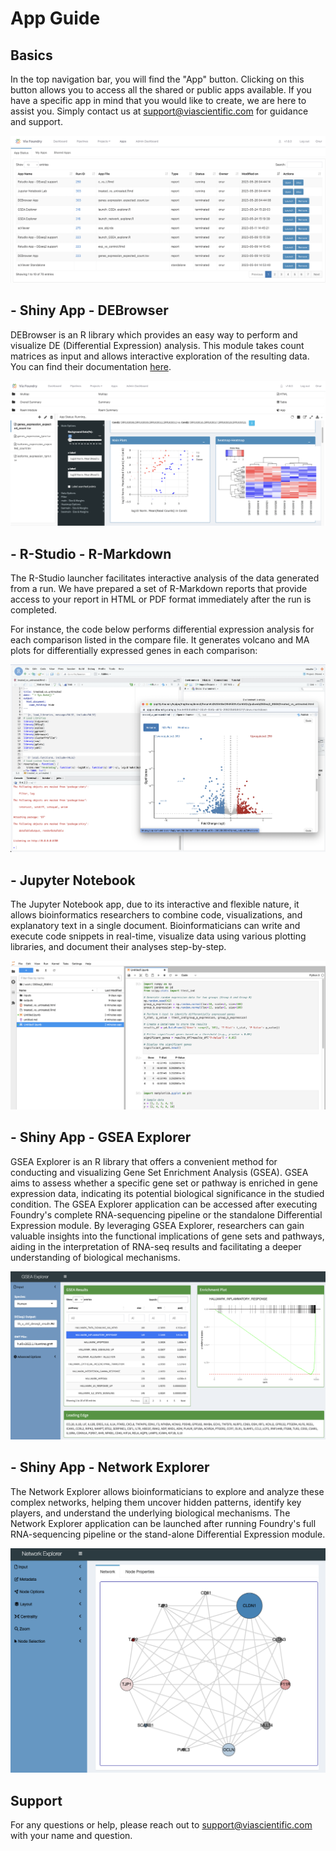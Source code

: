 # App Guide

## Basics


In the top navigation bar, you will find the "App" button. Clicking on this button allows you to access all the shared or public apps available. If you have a specific app in mind that you would like to create, we are here to assist you. Simply contact us at <support@viascientific.com> for guidance and support.

![image](../images/apps.png)


## -   **Shiny App - DEBrowser**

DEBrowser is an R library which provides an easy way to perform and
visualize DE (Differential Expression) analysis. This module takes count
matrices as input and allows interactive exploration of the resulting
data. You can find their documentation
[here](https://bioconductor.org/packages/release/bioc/vignettes/debrowser/inst/doc/DEBrowser.html).

![image](../images/rnaseq_debrowser.png)


## -   **R-Studio - R-Markdown**

The R-Studio launcher facilitates interactive analysis of the data generated from a run. We have prepared a set of R-Markdown reports that provide access to your report in HTML or PDF format immediately after the run is completed.

For instance, the code below performs differential expression analysis for each comparison listed in the compare file. It generates volcano and MA plots for differentially expressed genes in each comparison:

![image](../images/rstudio-app.png)

## -   **Jupyter Notebook**

The Jupyter Notebook app, due to its interactive and flexible nature, it allows bioinformatics researchers to combine code, visualizations, and explanatory text in a single document. Bioinformaticians can write and execute code snippets in real-time, visualize data using various plotting libraries, and document their analyses step-by-step.

![image](../images/jupyter-app.png)

## -   **Shiny App - GSEA Explorer**

GSEA Explorer is an R library that offers a convenient method for conducting and visualizing Gene Set Enrichment Analysis (GSEA). GSEA aims to assess whether a specific gene set or pathway is enriched in gene expression data, indicating its potential biological significance in the studied condition. The GSEA Explorer application can be accessed after executing Foundry's complete RNA-sequencing pipeline or the standalone Differential Expression module. By leveraging GSEA Explorer, researchers can gain valuable insights into the functional implications of gene sets and pathways, aiding in the interpretation of RNA-seq results and facilitating a deeper understanding of biological mechanisms.

![image](../images/gsea-app.png)

## -   **Shiny App - Network Explorer**

The Network Explorer allows bioinformaticians to explore and analyze these complex networks, helping them uncover hidden patterns, identify key players, and understand the underlying biological mechanisms. The Network Explorer application can be launched after running Foundry's full RNA-sequencing pipeline or the stand-alone Differential Expression module.

![image](../images/network_explorer-app.png)


## Support

For any questions or help, please reach out to
<support@viascientific.com> with your name and question.
